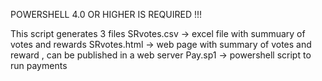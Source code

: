 

 POWERSHELL 4.0 OR HIGHER IS REQUIRED !!!

 This script generates 3 files
 SRvotes.csv ->  excel file with summuary of votes and rewards
 SRvotes.html ->  web page with summary of votes and reward  , can be published in a web server
 Pay.sp1 -> powershell script to run payments

